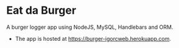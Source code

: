 # Eat da Burger

A burger logger app using NodeJS, MySQL, Handlebars and ORM.

- The app is hosted at https://burger-igorcweb.herokuapp.com.
